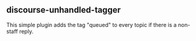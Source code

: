 ## discourse-unhandled-tagger

This simple plugin adds the tag "queued" to every topic if there is a non-staff reply.

